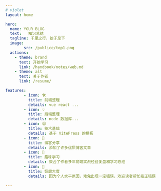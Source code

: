```yaml
---
# violet
layout: home

hero:
  name: YOUR BLOG
  text:   知识总结
  tagline: 千里之行，始于足下
  image:
        src: /publice/top1.png
  actions:
    - theme: brand
      text: 开始学习
      link: /handbook/notes/web.md
    - theme: alt
      text: 关于作者
      link: /resume/

features:
        - icon: 🛠️
          title: 前端整理
          details: vue react ...
        - icon: 💡
          title: 后端整理
          details: node 数据库...
        - icon: 😄
          title: 技术基础
          details: 基于 VitePress 的模板
        - icon: 👅
          title: 博客分享
          details: 添加了许多优质博客文章
        - icon: 🦄
          title: 趣味学习
          details: 聚合了作者多年前端实战经验复盘和学习总结
        - icon: 🖖
          title: 恢廓大度
          details: 因为个人水平原因，难免出现一定错误，欢迎读者帮忙指正错误

---
```


<style>
      :root {
        --vp-home-hero-name-color: transparent;
        --vp-home-hero-name-background: -webkit-linear-gradient(120deg, #bd34fe, #41d1ff);
      }

</style>
